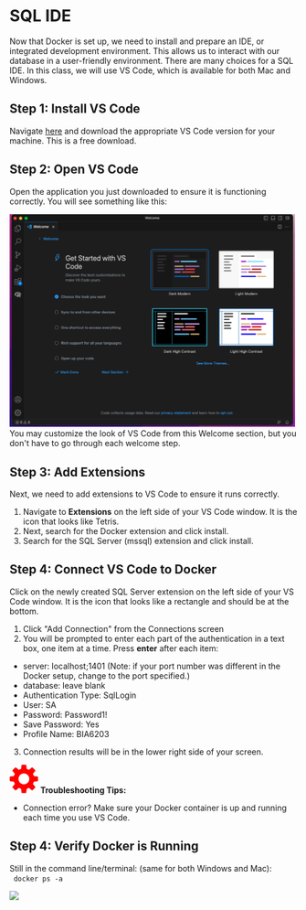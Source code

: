 SQL IDE
======
Now that Docker is set up, we need to install and prepare an IDE, or integrated development environment. This allows us to interact with our database in a user-friendly environment.
There are many choices for a SQL IDE. In this class, we will use VS Code, which is available for both Mac and Windows.

Step 1: Install VS Code
------
Navigate [here](https://code.visualstudio.com/Download) and download the appropriate VS Code version for your machine. This is a free download. 

Step 2: Open VS Code
------
Open the application you just downloaded to ensure it is functioning correctly. You will see something like this:

<img src="https://github.com/emilyadale/ru_databases/blob/b556a073f47144de2d138b4e9081e043fa1e3011/Environment%20Setup/VS%20Code.png" width="500"> <br>
You may customize the look of VS Code from this Welcome section, but you don't have to go through each welcome step.


Step 3: Add Extensions
------
Next, we need to add extensions to VS Code to ensure it runs correctly.

1. Navigate to **Extensions** on the left side of your VS Code window. It is the icon that looks like Tetris.
2. Next, search for the Docker extension and click install.
3. Search for the SQL Server (mssql) extension and click install.

Step 4: Connect VS Code to Docker
------
Click on the newly created SQL Server extension on the left side of your VS Code window. It is the icon that looks like a rectangle and should be at the bottom.
1. Click "Add Connection" from the Connections screen
2. You will be prompted to enter each part of the authentication in a text box, one item at a time. Press **enter** after each item:
* server: localhost;1401 (Note: if your port number was different in the Docker setup, change to the port specified.)
* database: leave blank
* Authentication Type: SqlLogin
* User: SA
* Password: Password1!
* Save Password: Yes
* Profile Name: BIA6203
3. Connection results will be in the lower right side of your screen. 

<img src="https://github.com/emilyadale/ru_databases/blob/135d12de0f9101d80a140b9463da079962211a5b/Environment%20Setup/gearRed.png" width="50" height="50"> **Troubleshooting Tips:** <br>
* Connection error? Make sure your Docker container is up and running each time you use VS Code. <br>


Step 4: Verify Docker is Running
------
Still in the command line/terminal: (same for both Windows and Mac): <br>
``` docker ps -a``` <br>

<img src="https://github.com/emilyadale/ru_databases/blob/88867e6fe5d70bd2e54bc8bd87f7e4b61b1cf5a4/Environment%20Setup/DockerPort.png">
